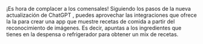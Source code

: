 ¡Es hora de complacer a los comensales! Siguiendo los pasos de la nueva actualización de ChatGPT
, puedes aprovechar las integraciones que ofrece la Ia para crear una app que muestre recetas de comida
 a partir del reconocimiento de imágenes. Es decir, apuntas a los ingredientes que tienes en la despensa
  o refrigerador para obtener un mix de recetas.  